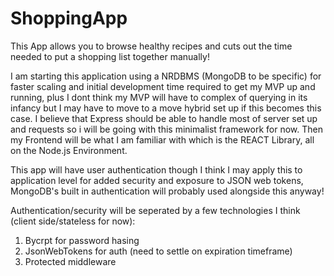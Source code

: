 # ShoppingApp
This App allows you to browse healthy recipes and cuts out the time needed to put a shopping list together manually!

I am starting this application using a NRDBMS (MongoDB to be specific) for faster scaling and initial development time required to get my MVP up and running, plus I dont think my MVP will have to complex of querying in its infancy but I may have to move to a move hybrid set up if this becomes this case. I believe that Express should be able to handle most of server set up and requests so i will be going with this minimalist framework for now. Then my Frontend will be what I am familiar with which is the REACT Library, all on the Node.js Environment.

This app will have user authentication though I think I may apply this to application level for added security and exposure to JSON web tokens, MongoDB's built in authentication will probably used alongside this anyway!

Authentication/security will be seperated by a few technologies I think (client side/stateless for now):

1) Bycrpt for password hasing
2) JsonWebTokens for auth (need to settle on expiration timeframe) 
3) Protected middleware
